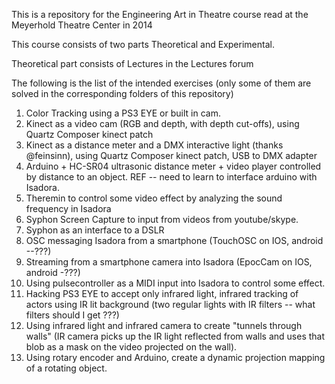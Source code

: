 This is a repository for the Engineering Art in Theatre course read at the Meyerhold Theatre Center in 2014

This course consists of two parts Theoretical and Experimental.

Theoretical part consists of Lectures in the Lectures forum

The following is the list of the intended exercises (only some of them are solved in the corresponding folders of this repository)

1. Color Tracking using a PS3 EYE or built in cam.
2. Kinect as a video cam (RGB and depth, with depth cut-offs), using Quartz Composer kinect patch
3. Kinect as a distance meter and a DMX interactive light (thanks @feinsinn), using Quartz Composer kinect patch, USB to DMX adapter
4. Arduino + HC-SR04 ultrasonic distance meter + video player controlled by distance to an object. REF -- need to learn to interface arduino with Isadora.
5. Theremin to control some video effect by analyzing the sound frequency in Isadora
6. Syphon Screen Capture to input from videos from youtube/skype.
7. Syphon as an interface to a DSLR
8. OSC messaging Isadora from a smartphone (TouchOSC on IOS, android --???)
9. Streaming from a smartphone camera into Isadora (EpocCam on IOS, android -???)
10. Using pulsecontroller as a MIDI input into Isadora to control some effect.
11. Hacking PS3 EYE to accept only infrared light, infrared tracking of actors using IR lit background (two regular lights with IR filters -- what filters should I get ???)
12. Using infrared light and infrared camera to create "tunnels through walls" (IR camera picks up the IR light reflected from walls and uses that blob as a mask on the video projected on the wall).
13. Using rotary encoder and Arduino, create a dynamic projection mapping of a rotating object.